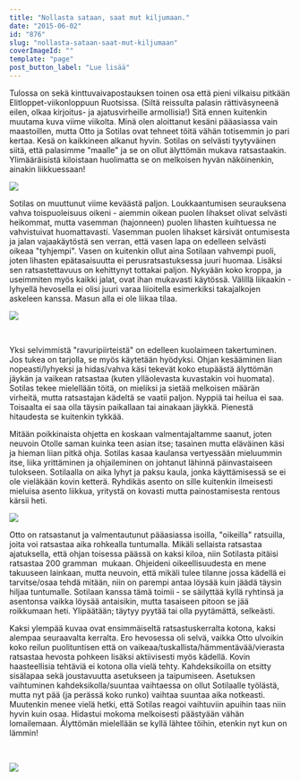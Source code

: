 ```yaml
---
title: "Nollasta sataan, saat mut kiljumaan."
date: "2015-06-02"
id: "876"
slug: "nollasta-sataan-saat-mut-kiljumaan"
coverImageId: ""
template: "page"
post_button_label: "Lue lisää"
---
```


Tulossa on sekä kinttuvaivapostauksen toinen osa että pieni vilkaisu pitkään Elitloppet-viikonloppuun Ruotsissa. (Siltä reissulta palasin rättiväsyneenä eilen, olkaa kirjoitus- ja ajatusvirheille armollisia!) Sitä ennen kuitenkin muutama kuva viime viikolta. Minä olen aloittanut kesäni pääasiassa vain maastoillen, mutta Otto ja Sotilas ovat tehneet töitä vähän totisemmin jo pari kertaa. Kesä on kaikkineen alkanut hyvin. Sotilas on selvästi tyytyväinen siitä, että palasimme "maalle" ja se on ollut älyttömän mukava ratsastaakin. Ylimääräisistä kiloistaan huolimatta se on melkoisen hyvän näköinenkin, ainakin liikkuessaan!

[![](images/IMG_5488_.png)](http://4.bp.blogspot.com/-PLNZB8_lmm8/VW2SqSstqCI/AAAAAAAAJsI/Eqa1f25Zb54/s1600/IMG_5488_.png)

Sotilas on muuttunut viime keväästä paljon. Loukkaantumisen seurauksena vahva toispuoleisuus oikeni - aiemmin oikean puolen lihakset olivat selvästi heikommat, mutta vasemman (hajonneen) puolen lihasten kuihtuessa ne vahvistuivat huomattavasti. Vasemman puolen lihakset kärsivät ontumisesta ja jalan vajaakäytöstä sen verran, että vasen lapa on edelleen selvästi oikeaa "tyhjempi". Vasen on kuitenkin ollut aina Sotilaan vahvempi puoli, joten lihasten epätasaisuutta ei perusratsastuksessa juuri huomaa. Lisäksi sen ratsastettavuus on kehittynyt tottakai paljon. Nykyään koko kroppa, ja useimmiten myös kaikki jalat, ovat ihan mukavasti käytössä. Välillä liikaakin - lyhyellä hevosella ei olisi juuri varaa liioitella esimerkiksi takajalkojen askeleen kanssa. Masun alla ei ole liikaa tilaa.

[![](images/IMG_5494_.png)](http://3.bp.blogspot.com/-xpTYn88r-CM/VW2Syl1aEkI/AAAAAAAAJsc/9vjEEblgAyw/s1600/IMG_5494_.png)

 

Yksi selvimmistä "ravuripiirteistä" on edelleen kuolaimeen takertuminen. Jos tukea on tarjolla, se myös käytetään hyödyksi. Ohjan kesääminen liian nopeasti/lyhyeksi ja hidas/vahva käsi tekevät koko etupäästä älyttömän jäykän ja vaikean ratsastaa (kuten ylläolevasta kuvastakin voi huomata). Sotilas tekee mielellään töitä, on mieliksi ja sietää melkoisen määrän virheitä, mutta ratsastajan kädeltä se vaatii paljon. Nyppiä tai heilua ei saa. Toisaalta ei saa olla täysin paikallaan tai ainakaan jäykkä. Pienestä hitaudesta se kuitenkin tykkää.

Mitään poikkinaista ohjetta en koskaan valmentajaltamme saanut, joten neuvoin Otolle saman kuinka teen asian itse; tasainen mutta eläväinen käsi ja hieman liian pitkä ohja. Sotilas kasaa kaulansa vertyessään mieluummin itse, liika yrittäminen ja ohjaileminen on johtanut lähinnä päinvastaiseen tulokseen. Sotilaalla on aika lyhyt ja paksu kaula, jonka käyttämisessä se ei ole vieläkään kovin ketterä. Ryhdikäs asento on sille kuitenkin ilmeisesti mieluisa asento liikkua, yritystä on kovasti mutta painostamisesta rentous kärsii heti.

[![](images/IMG_5586_.png)](http://3.bp.blogspot.com/-2igQKtnEkeI/VW2SqJBkWNI/AAAAAAAAJsM/6ELBPP6PCTM/s1600/IMG_5586_.png)

Otto on ratsastanut ja valmentautunut pääasiassa isoilla, "oikeilla" ratsuilla, joita voi ratsastaa aika rohkealla tuntumalla. Mikäli sellaista ratsastaa ajatuksella, että ohjan toisessa päässä on kaksi kiloa, niin Sotilasta pitäisi ratsastaa 200 gramman  mukaan. Ohjeideni oikeellisuudesta en mene takuuseen lainkaan, mutta neuvoin, että mikäli tulee tilanne jossa kädellä ei tarvitse/osaa tehdä mitään, niin on parempi antaa löysää kuin jäädä täysin hiljaa tuntumalle. Sotilaan kanssa tämä toimii - se säilyttää kyllä ryhtinsä ja asentonsa vaikka löysää antaisikin, mutta tasaiseen pitoon se jää roikkumaan heti. Ylipäätään; täytyy pyytää tai olla pyytämättä, selkeästi.

Kaksi ylempää kuvaa ovat ensimmäiseltä ratsastuskerralta kotona, kaksi alempaa seuraavalta kerralta. Ero hevosessa oli selvä, vaikka Otto ulvoikin koko reilun puolituntisen että on vaikeaa/tuskallista/hämmentävää/vierasta ratsastaa hevosta pohkeen lisäksi aktiivisesti myös kädellä. Kovin haasteellisia tehtäviä ei kotona olla vielä tehty. Kahdeksikoilla on etsitty sisälapaa sekä joustavuutta asetukseen ja taipumiseen. Asetuksen vaihtuminen kahdeksikolla/suuntaa vaihtaessa on ollut Sotilaalle työlästä, mutta nyt pää (ja perässä koko runko) vaihtaa suuntaa aika notkeasti. Muutenkin menee vielä hetki, että Sotilas reagoi vaihtuviin apuihin taas niin hyvin kuin osaa. Hidastui mokoma melkoisesti päästyään vähän lomailemaan. Älyttömän mielellään se kyllä lähtee töihin, etenkin nyt kun on lämmin!

 

[![](images/IMG_5616_.png)](http://4.bp.blogspot.com/-8N4LK3QyVz0/VW2SqHqHNII/AAAAAAAAJsE/PGC8lMOj8uw/s1600/IMG_5616_.png)
